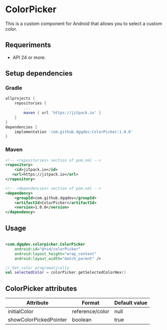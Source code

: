 # ColorPicker

This is a custom component for Android that allows you to select a custom color.

## Requeriments

- API 24 or more.

## Setup dependencies

### Gradle

```gradle
allprojects {
    repositories {
        ...
        maven { url 'https://jitpack.io' }
    }
}
dependencies {
    implementation 'com.github.dgqdev:ColorPicker:1.0.0'
}
```

### Maven

```xml
<!-- <repositories> section of pom.xml -->
<repository>
    <id>jitpack.io</id>
   <url>https://jitpack.io</url>
</repository>
```

```xml
<!-- <dependencies> section of pom.xml -->
<dependency>
    <groupId>com.github.dgqdev</groupId>
    <artifactId>ColorPicker</artifactId>
    <version>1.0.0</version>
</dependency>
```

## Usage

```xml

<com.dgqdev.colorpicker.ColorPicker 
    android:id="@+id/colorPicker"
    android:layout_height="wrap_content" 
    android:layout_width="match_parent" />
```

```kt
// Get color programatically
val selectedColor = colorPicker.getSelectedColorHex()
```

## ColorPicker attributes

| Attribute              | Format          | Default value |
|------------------------|-----------------|---------------|
| initialColor           | reference/color | null          |
| showColorPickedPointer | boolean         | true          |
